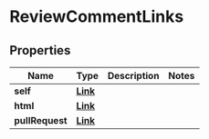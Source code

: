 
# ReviewCommentLinks

## Properties
Name | Type | Description | Notes
------------ | ------------- | ------------- | -------------
**self** | [**Link**](Link.md) |  | 
**html** | [**Link**](Link.md) |  | 
**pullRequest** | [**Link**](Link.md) |  | 



